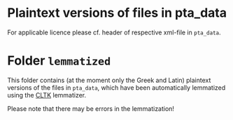 # Plaintext versions of files in pta_data

For applicable licence please cf. header of respective xml-file in `pta_data`.

# Folder `lemmatized`

This folder contains (at the moment only the Greek and Latin) plaintext versions of the files in `pta_data`, which have been automatically lemmatized using the [CLTK](https://www.cltk.org) lemmatizer. 

Please note that there may be errors in the lemmatization!
